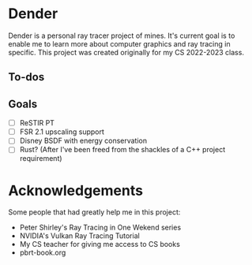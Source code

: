 # Dender
Dender is a personal ray tracer project of mines.
It's current goal is to enable me to learn more
about computer graphics and ray tracing in specific.
This project was created originally for my
CS 2022-2023 class.

## To-dos

## Goals
- [ ] ReSTIR PT
- [ ] FSR 2.1 upscaling support
- [ ] Disney BSDF with energy conservation
- [ ] Rust? (After I've been freed from the shackles of a C++ project requirement)

# Acknowledgements
Some people that had greatly help me in this project:
- Peter Shirley's Ray Tracing in One Wekend series
- NVIDIA's Vulkan Ray Tracing Tutorial
- My CS teacher for giving me access to CS books
- pbrt-book.org